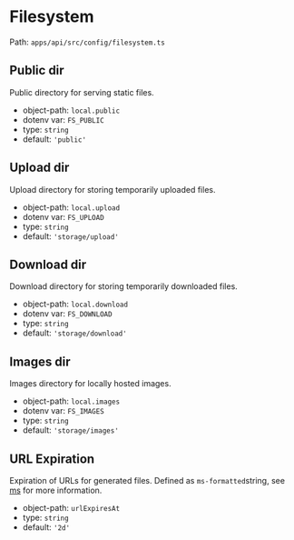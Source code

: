# Filesystem

Path: `apps/api/src/config/filesystem.ts`

## Public dir

Public directory for serving static files.

- object-path: `local.public`
- dotenv var: `FS_PUBLIC`
- type: `string`
- default: `'public'`

## Upload dir

Upload directory for storing temporarily uploaded files.

- object-path: `local.upload`
- dotenv var: `FS_UPLOAD`
- type: `string`
- default: `'storage/upload'`

## Download dir

Download directory for storing temporarily downloaded files.

- object-path: `local.download`
- dotenv var: `FS_DOWNLOAD`
- type: `string`
- default: `'storage/download'`

## Images dir

Images directory for locally hosted images.

- object-path: `local.images`
- dotenv var: `FS_IMAGES`
- type: `string`
- default: `'storage/images'`

## URL Expiration

Expiration of URLs for generated files. Defined as `ms-formatted`string, see [ms](https://github.com/vercel/ms) for more information.

- object-path: `urlExpiresAt`
- type: `string`
- default: `'2d'`
